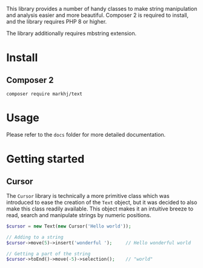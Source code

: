 This library provides a number of handy classes to make string manipulation and analysis easier and more beautiful. Composer 2 is required to install, and the library requires PHP 8 or higher.

The library additionally requires mbstring extension.

# Install
## Composer 2
```
composer require markhj/text
```

# Usage
Please refer to the ````docs```` folder for more detailed documentation.

# Getting started

## Cursor
The ````Cursor```` library is technically a more primitive class which was introduced to ease the creation of the ````Text```` object, but it was decided to also make this class readily available. This object makes it an intuitive breeze to read, search and manipulate strings by numeric positions.

```php
$cursor = new Text(new Cursor('Hello world'));

// Adding to a string
$cursor->move(5)->insert('wonderful '); 	// Hello wonderful world

// Getting a part of the string
$cursor->toEnd()->move(-5)->selection(); 	// "world"
```
